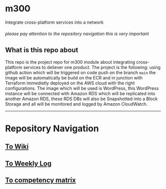 # m300
Integrate cross-platform services into a network

<h6>please pay attention to the repository navigation this is very important</h6>

## What is this repo about
This repo is the project repo for m300 module about integrating cross-platform services to deliever one product.
The project is the following: using github action which will be triggered on code push on the branch `main` the image will be automatically be build on the ECR and in junction with Terraform immedietly deployed on the AWS cloud with the right configurations. The image which will be used is WordPress, this WordPress instance will be connected with Amazon RDS which will be replicated into another Amazon RDS, these RDS DBs will also be Snapshotted into a Block Storage and all will be monitored and logged by Amazon CloudWatch.

---

# Repository Navigation

## [To Wiki](https://github.com/Campus-Castolo/m300/wiki/Home)

## [To Weekly Log](https://github.com/Campus-Castolo/m300/wiki/weekly-logs)

## [To competency matrix](https://gitlab.com/ch-tbz-it/Stud/m300/m300-bivo2021/-/blob/main/Kompetenzmatrix.md)
